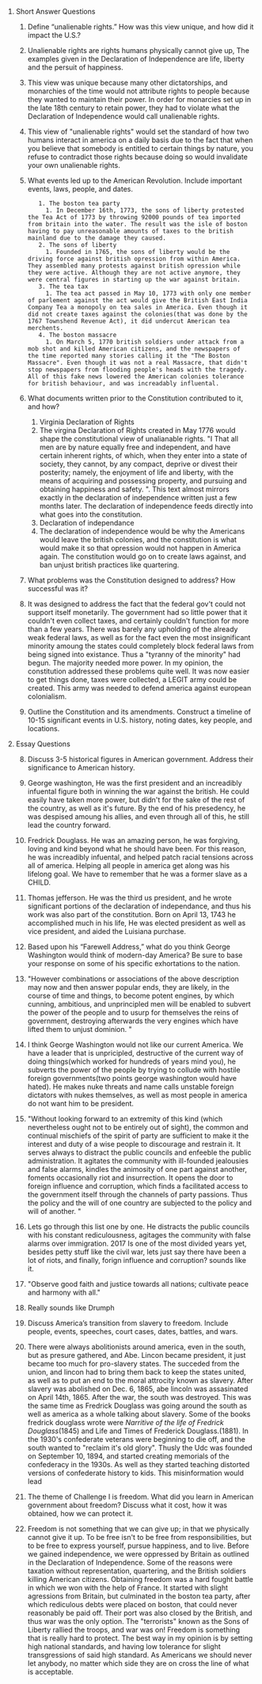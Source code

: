 1. Short Answer Questions 
    1. Define “unalienable rights.” How was this view unique, and how did it impact the U.S.?

      1. Unalienable rights are rights humans physically cannot give up, The examples given in the Declaration of Independence are life, liberty and the persuit of happiness.
      2. This view was unique because many other dictatorships, and monarchies of the time would not attribute rights to people because they wanted to maintain their power. In order for monarcies set up in the late 18th century to retain power, they had to violate what the Declaration of Independence would call unalienable rights.
      3. This view of "unalienable rights" would set the standard of how two humans interact in america on a daily basis due to the fact that when you believe that somebody is entitled to certain things by nature, you refuse to contradict those rights because doing so would invalidate your own unalienable rights. 

    2. What events led up to the American Revolution.  Include important events, laws, people, and dates.

              1. The boston tea party
                1. In December 16th, 1773, the sons of liberty protested the Tea Act of 1773 by throwing 92000 pounds of tea imported from britain into the water. The result was the isle of boston having to pay unreasonable amounts of taxes to the british mainland due to the damage they caused.
              2. The sons of liberty
                1. Founded in 1765, the sons of liberty would be the driving force against british opression from within America. They assembled many protests against british opression while they were active. Although they are not active anymore, they were central figures in starting up the war against britain.
              3. The tea tax
                1. The tea act passed in May 10, 1773 with only one member of parlement against the act would give the British East India Company Tea a monopoly on tea sales in America. Even though it did not create taxes against the colonies(that was done by the 1767 Townshend Revenue Act), it did undercut American tea merchents. 
              4. The boston massacre
                1. On March 5, 1770 british soldiers under attack from a mob shot and killed American citizens, and the newspapers of the time reported many stories calling it the "The Boston Massacre". Even though it was not a real Massacre, that didn't stop newspapers from flooding people's heads with the tragedy. All of this fake news lowered the American colonies tolerance for british behaviour, and was increadably influental.

    3. What documents written prior to the Constitution contributed to it, and how?

        1. Virginia Declaration of Rights
          1. The virgina Declaration of Rights created in May 1776 would shape the constitutional view of unalianable rights. "I That all men are by nature equally free and independent, and have certain inherent rights, of which, when they enter into a state of society, they cannot, by any compact, deprive or divest their posterity; namely, the enjoyment of life and liberty, with the means of acquiring and possessing property, and pursuing and obtaining happiness and safety. ". This text almost mirrors exactly in the declaration of independence written just a few months later. The declaration of independence feeds directly into what goes into the constitution.
        3. Declaration of independance
          1. The declaration of independence would be why the Americans would leave the british colonies, and the constitution is what would make it so that opression would not happen in America again. The constitution would go on to create laws against, and ban unjust british practices like quartering. 

    4. What problems was the Constitution designed to address?  How successful was it?
      1. It was designed to address the fact that the federal gov't could not support itself monetarily. The government had so little power that it couldn't even collect taxes, and certainly couldn't function for more than a few years. There was barely any upholding of the already weak federal laws, as well as for the fact even the most insignificant minority amoung the states could completely block federal laws from being signed into existance. Thus a "tyranny of the minority" had begun. The majority needed more power. In my opinion, the constitution addressed these problems quite well. It was now easier to get things done, taxes were collected, a LEGIT army could be created. This army was needed to defend america against european colonialism.

    6. Outline the Constitution and its amendments.  Construct a timeline of 10-15 significant events in U.S. history, noting dates, key people, and locations. 

7. Essay Questions

    8. Discuss 3-5 historical figures in American government.  Address their significance to American history.

      1. George washington, He was the first president and an increadibly infuental figure both in winning the war against the british. He could easily have taken more power, but didn't for the sake of the rest of the country, as well as it's future. By the end of his presedency, he was despised amoung his allies, and even through all of this, he still lead the country forward. 
      2. Fredrick Douglass. He was an amazing person, he was forgiving, loving and kind beyond what he should have been. For this reason, he was increadibly infuental, and helped patch racial tensions across all of america. Helping all people in america get along was his lifelong goal. We have to remember that he was a former slave as a CHILD.  
      3. Thomas jefferson. He was the third us president, and he wrote significant portions of the declaration of independance, and thus his work was also part of the constitution. Born on April 13, 1743 he accomplished much in his life, He was elected president as well as vice president, and aided the Luisiana purchase.

    9. Based upon his “Farewell Address,” what do you think George Washington would think of modern-day America? Be sure to base your response on some of his specific exhortations to the nation.

      
      1. "However combinations or associations of the above description may now and then answer popular ends, they are likely, in the course of time and things, to become potent engines, by which cunning, ambitious, and unprincipled men will be enabled to subvert the power of the people and to usurp for themselves the reins of government, destroying afterwards the very engines which have lifted them to unjust dominion. "
      2. I think George Washington would not like our current America. We have a leader that is unpricipled, destructive of the current way of doing things(which worked for hundreds of years mind you), he subverts the power of the people by trying to collude with hostile foreign governments(two points george washington would have hated). He makes nuke threats and name calls unstable foreign dictators with nukes themselves, as well as most people in america do not want him to be president. 
      3. "Without looking forward to an extremity of this kind (which nevertheless ought not to be entirely out of sight), the common and continual mischiefs of the spirit of party are sufficient to make it the interest and duty of a wise people to discourage and restrain it. It serves always to distract the public councils and enfeeble the public administration. It agitates the community with ill-founded jealousies and false alarms, kindles the animosity of one part against another, foments occasionally riot and insurrection. It opens the door to foreign influence and corruption, which finds a facilitated access to the government itself through the channels of party passions. Thus the policy and the will of one country are subjected to the policy and will of another. "
      3. Lets go through this list one by one. He distracts the public councils with his constant rediculousness, agitages the community with false alarms over immigration. 2017 Is one of the most divided years yet, besides petty stuff like the civil war, lets just say there have been a lot of riots, and finally, forign influence and corruption? sounds like it. 
      4. "Observe good faith and justice towards all nations; cultivate peace and harmony with all."
      5. Really sounds like Drumph 


    10. Discuss America’s transition from slavery to freedom.  Include people, events, speeches, court cases, dates, battles, and wars.

      1. There were always abolitionists around america, even in the south, but as presure gathered, and Abe. Lincon became president, it just became too much for pro-slavery states. The succeded from the union, and lincon had to bring them back to keep the states united, as well as to put an end to the moral attrocity known as slavery. After slavery was abolished on Dec. 6, 1865, abe lincoln was assasinated on April 14th, 1865. After the war, the south was destroyed. This was the same time as Fredrick Douglass was going around the south as well as america as a whole talking about slavery. Some of the books fredrick douglass wrote were _Narritive of the life of Fredrick Douglass_(1845) and Life and Times of Frederick Douglass.(1881). In the 1930's confederate veterans were beginning to die off, and the south wanted to "reclaim it's old glory". Thusly the Udc was founded on September 10, 1894, and started creating memorials of the confederacy in the 1930s. As well as they started teaching distorted versions of confederate history to kids. This misinformation would lead

    11. The theme of Challenge I is freedom.  What did you learn in American government about freedom? Discuss what it cost, how it was obtained, how we can protect it.

    12. Freedom is not something that we can give up; in that we physically cannot give it up. To be free isn't to be free from responsibilities, but to be free to express yourself, pursue happiness, and to live. Before we gained independence, we were oppressed by Britain as outlined in the Declaration of Independence. Some of the reasons were taxation without representation, quartering, and the British soldiers killing American citizens. Obtaining freedom was a hard fought battle in which we won with the help of France. It started with slight agressions from Britain, but culminated in the boston tea party, after which rediculous debts were placed on boston, that could never reasonably be paid off. Their port was also closed by the British, and thus war was the only option. The "terrorists" known as the Sons of Liberty rallied the troops, and war was on! Freedom is something that is really hard to protect. The best way in my opinion is by setting high national standards, and having low tolerance for slight transgressions of said high standard. As Americans we should never let anybody, no matter which side they are on cross the line of what is acceptable. 
